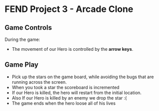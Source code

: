 FEND Project 3 - Arcade Clone
===============================

Game Controls
---

During the game:
- The movement of our Hero is controlled by the **arrow keys**.

Game Play
---
- Pick up the stars on the game board, while avoiding the bugs that are running across the screen.
- When you took a star the scoreboard is incremented
- If our Hero is killed, the hero will restart from the initial location.
- Also If our Hero is killed by an enemy we drop the star :(
- The game ends when the hero loose all of his lives